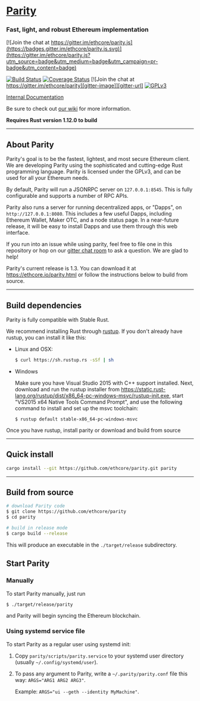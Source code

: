 # [Parity](https://ethcore.io/parity.html)
### Fast, light, and robust Ethereum implementation

[![Join the chat at https://gitter.im/ethcore/parity.js](https://badges.gitter.im/ethcore/parity.js.svg)](https://gitter.im/ethcore/parity.js?utm_source=badge&utm_medium=badge&utm_campaign=pr-badge&utm_content=badge)

[![Build Status][travis-image]][travis-url] [![Coverage Status][coveralls-image]][coveralls-url] [![Join the chat at https://gitter.im/ethcore/parity][gitter-image]][gitter-url] [![GPLv3][license-image]][license-url]

[Internal Documentation][doc-url]


Be sure to check out [our wiki][wiki-url] for more information.

[travis-image]: https://travis-ci.org/ethcore/parity.svg?branch=master
[travis-url]: https://travis-ci.org/ethcore/parity
[coveralls-image]: https://coveralls.io/repos/github/ethcore/parity/badge.svg?branch=master
[coveralls-url]: https://coveralls.io/github/ethcore/parity?branch=master
[gitter-image]: https://badges.gitter.im/Join%20Chat.svg
[gitter-url]: https://gitter.im/ethcore/parity?utm_source=badge&utm_medium=badge&utm_campaign=pr-badge&utm_content=badge
[license-image]: https://img.shields.io/badge/license-GPL%20v3-green.svg
[license-url]: https://www.gnu.org/licenses/gpl-3.0.en.html
[doc-url]: https://ethcore.github.io/parity/ethcore/index.html
[wiki-url]: https://github.com/ethcore/parity/wiki

**Requires Rust version 1.12.0 to build**

----


## About Parity

Parity's goal is to be the fastest, lightest, and most secure Ethereum client. We are developing Parity using the sophisticated and
cutting-edge Rust programming language. Parity is licensed under the GPLv3, and can be used for all your Ethereum needs.

By default, Parity will run a JSONRPC server on `127.0.0.1:8545`. This is fully configurable and supports a number
of RPC APIs.

Parity also runs a server for running decentralized apps, or "Dapps", on `http://127.0.0.1:8080`.
This includes a few useful Dapps, including Ethereum Wallet, Maker OTC, and a node status page.
In a near-future release, it will be easy to install Dapps and use them through this web interface.

If you run into an issue while using parity, feel free to file one in this repository
or hop on our [gitter chat room][gitter-url] to ask a question. We are glad to help!

Parity's current release is 1.3. You can download it at https://ethcore.io/parity.html or follow the instructions
below to build from source.

----

## Build dependencies

Parity is fully compatible with Stable Rust.

We recommend installing Rust through [rustup](https://www.rustup.rs/). If you don't already have rustup, you can install it like this:

- Linux and OSX:
	```bash
	$ curl https://sh.rustup.rs -sSf | sh
	```

- Windows

    Make sure you have Visual Studio 2015 with C++ support installed. Next, download and run the rustup installer from
	https://static.rust-lang.org/rustup/dist/x86_64-pc-windows-msvc/rustup-init.exe, start "VS2015 x64 Native Tools Command Prompt", and use the following command to install and set up the msvc toolchain:
    ```
	$ rustup default stable-x86_64-pc-windows-msvc
    ```

Once you have rustup, install parity or download and build from source

----

## Quick install

```bash
cargo install --git https://github.com/ethcore/parity.git parity
```

----

## Build from source

```bash
# download Parity code
$ git clone https://github.com/ethcore/parity
$ cd parity

# build in release mode
$ cargo build --release
```

This will produce an executable in the `./target/release` subdirectory.

## Start Parity
### Manually
To start Parity manually, just run
```bash
$ ./target/release/parity
```

and Parity will begin syncing the Ethereum blockchain.

### Using systemd service file
To start Parity as a regular user using systemd init:

1. Copy `parity/scripts/parity.service` to your
systemd user directory (usually `~/.config/systemd/user`).
2. To pass any argument to Parity, write a `~/.parity/parity.conf` file this way:
`ARGS="ARG1 ARG2 ARG3"`.

	Example: `ARGS="ui --geth --identity MyMachine"`.
